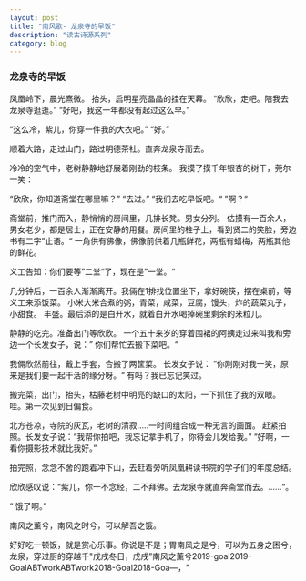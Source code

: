 ```yaml
---
layout: post
title: "南风歌- 龙泉寺的早饭"
description: "读古诗源系列"
category: blog
---
```

### 龙泉寺的早饭

凤凰岭下，晨光熹微。
抬头，启明星亮晶晶的挂在天幕。
“欣欣，走吧。陪我去龙泉寺逛逛。”
“好吧，我这一年都没有起过这么早。”

“这么冷，紫儿，你穿一件我的大衣吧。”
“好。”

顺着大路，走过山门，路过明德茶社。直奔龙泉寺而去。

冷冷的空气中，老树静静地舒展着刚劲的枝条。 我摸了摸千年银杏的树干，莞尔一笑：

“欣欣，你知道斋堂在哪里嘛？”
“去过。”
“我们去吃早饭吧。“
”啊？“ 

斋堂前，推门而入，静悄悄的房间里，几排长凳。男女分列。 估摸有一百余人，男女老少，都是居士，正在安静的用餐。房间里的柱子上，看到贤二的笑脸，旁边书有二字”止语。“ 一角供有佛像，佛像前供着几瓶鲜花，两瓶有蜡梅，两瓶其他的鲜花。

义工告知：你们要等”二堂“了，现在是”一堂。“

几分钟后，一百余人渐渐离开。我倆在1排找位置坐下，拿好碗筷，摆在桌前，等义工来添饭菜。 小米大米合煮的粥，青菜，咸菜，豆腐，馒头，炸的蔬菜丸子，小甜食。 丰盛。最后添的是白开水，就着白开水喝掉碗里剩余的米粒儿。

静静的吃完。准备出门等欣欣。 一个五十来岁的穿着围裙的阿姨走过来叫我和旁边一个长发女子，说：” 你们帮忙去搬下菜吧。“

我倆欣然前往，戴上手套，合搬了两筐菜。 长发女子说： ”你刚刚对我一笑，原来是我们要一起干活的缘分呀。“ 有吗？我已忘记笑过。

搬完菜，出门，抬头，枯藤老树中明亮的缺口的太阳，一下抓住了我的双眼。 哇。第一次见到日偏食。

北方苍凉，寺院的灰瓦，老树的清寂.....一时间组合成一种无言的画面。
赶紧拍照。长发女子说：“我帮你拍吧，我忘记拿手机了，你待会儿发给我。”
“好啊，一看你摄影技术就比我好。”

拍完照，念念不舍的跑着冲下山，去赶着旁听凤凰耕读书院的学子们的年度总结。

欣欣感叹说：“紫儿，你一不念经，二不拜佛。去龙泉寺就直奔斋堂而去。......“。

“ 饿了啊。”

南风之薰兮，南风之时兮，可以解吾之饿。

好好吃一顿饭，就是赏心乐事。你说是不是；胃南风之是兮，可以为五身之困兮，龙泉，穿过厨的穿越千"戊戌冬日，戊戌”南风之薰兮2019-goal2019-GoalABTworkABTwork2018-Goal2018-Goa—，"
